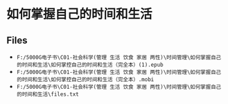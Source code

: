 # 如何掌握自己的时间和生活

## Files

- `F:/5000G电子书\C01-社会科学(管理 生活 饮食 家居 两性)\时间管理\如何掌握自己的时间和生活\如何掌控自己的时间和生活（完全本）(1).epub`
- `F:/5000G电子书\C01-社会科学(管理 生活 饮食 家居 两性)\时间管理\如何掌握自己的时间和生活\如何掌控自己的时间和生活（完全本）.mobi`
- `F:/5000G电子书\C01-社会科学(管理 生活 饮食 家居 两性)\时间管理\如何掌握自己的时间和生活\files.txt`
